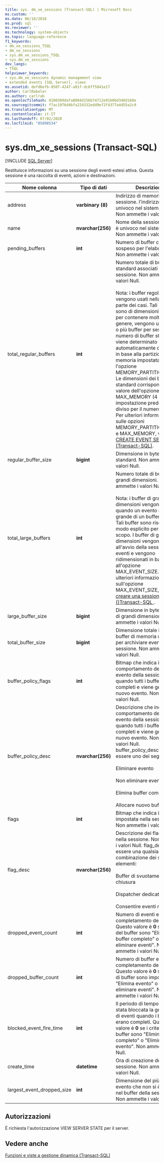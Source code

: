 ```yaml
---
title: sys. dm_xe_sessions (Transact-SQL) | Microsoft Docs
ms.custom: ''
ms.date: 06/10/2016
ms.prod: sql
ms.reviewer: ''
ms.technology: system-objects
ms.topic: language-reference
f1_keywords:
- dm_xe_sessions_TSQL
- dm_xe_sessions
- sys.dm_xe_sessions_TSQL
- sys.dm_xe_sessions
dev_langs:
- TSQL
helpviewer_keywords:
- sys.dm_xe_sessions dynamic management view
- extended events [SQL Server], views
ms.assetid: defd6efb-9507-4247-a91f-dc6ff5841e17
author: CarlRabeler
ms.author: carlrab
ms.openlocfilehash: 8100309dafa8004d156b74712e91b0bd340d160e
ms.sourcegitcommit: f7ac1976d4bfa224332edd9ef2f4377a4d55a2c9
ms.translationtype: MT
ms.contentlocale: it-IT
ms.lasthandoff: 07/02/2020
ms.locfileid: "85898534"
---
```

# <a name="sysdm_xe_sessions-transact-sql"></a>sys.dm_xe_sessions (Transact-SQL)
[!INCLUDE [SQL Server](../../includes/applies-to-version/sqlserver.md)]

  Restituisce informazioni su una sessione degli eventi estesi attiva. Questa sessione è una raccolta di eventi, azioni e destinazioni.  
    
|Nome colonna|Tipo di dati|Descrizione|  
|-----------------|---------------|-----------------|  
|address|**varbinary (8)**|Indirizzo di memoria della sessione. l'indirizzo è univoco nel sistema locale. Non ammette i valori Null.|  
|name|**nvarchar(256)**|Nome della sessione. il nome è univoco nel sistema locale. Non ammette i valori Null.|  
|pending_buffers|**int**|Numero di buffer completi in sospeso per l'elaborazione. Non ammette i valori Null.|  
|total_regular_buffers|**int**|Numero totale di buffer standard associati alla sessione. Non ammette i valori Null.<br /><br /> Nota: i buffer regolari vengono usati nella maggior parte dei casi. Tali buffer sono di dimensioni sufficienti per contenere molti eventi. In genere, vengono utilizzati tre o più buffer per sessione. Il numero di buffer standard viene determinato automaticamente dal server, in base alla partizione della memoria impostata tramite l'opzione MEMORY_PARTITION_MODE. Le dimensioni dei buffer standard corrispondono al valore dell'opzione MAX_MEMORY (4 MB per impostazione predefinita) diviso per il numero di buffer. Per ulteriori informazioni sulle opzioni MEMORY_PARTITION_MODE e MAX_MEMORY, vedere [CREATE EVENT SESSION &#40;Transact-SQL&#41;](../../t-sql/statements/create-event-session-transact-sql.md).|  
|regular_buffer_size|**bigint**|Dimensione in byte dei buffer standard. Non ammette i valori Null.|  
|total_large_buffers|**int**|Numero totale di buffer di grandi dimensioni. Non ammette i valori Null.<br /><br /> Nota: i buffer di grandi dimensioni vengono usati quando un evento è più grande di un buffer normale. Tali buffer sono riservati in modo esplicito per questo scopo. I buffer di grandi dimensioni vengono allocati all'avvio della sessione degli eventi e vengono ridimensionati in base all'opzione MAX_EVENT_SIZE. Per ulteriori informazioni sull'opzione MAX_EVENT_SIZE, vedere [creare una sessione eventi &#40;&#41;Transact-SQL ](../../t-sql/statements/create-event-session-transact-sql.md).|  
|large_buffer_size|**bigint**|Dimensione in byte dei buffer di grandi dimensioni. Non ammette i valori Null.|  
|total_buffer_size|**bigint**|Dimensione totale in byte del buffer di memoria utilizzato per archiviare eventi per la sessione. Non ammette i valori Null.|  
|buffer_policy_flags|**int**|Bitmap che indica il comportamento dei buffer di evento della sessione quando tutti i buffer sono completi e viene generato un nuovo evento. Non ammette i valori Null.|  
|buffer_policy_desc|**nvarchar(256)**|Descrizione che indica il comportamento dei buffer di evento della sessione quando tutti i buffer sono completi e viene generato un nuovo evento.  Non ammette i valori Null. buffer_policy_desc può essere uno dei seguenti:<br /><br /> Eliminare evento<br /><br /> Non eliminare eventi<br /><br /> Elimina buffer completo<br /><br /> Allocare nuovo buffer|  
|flags|**int**|Bitmap che indica i flag impostata nella sessione. Non ammette i valori Null.|  
|flag_desc|**nvarchar(256)**|Descrizione dei flag impostati nella sessione.  Non ammette i valori Null. flag_desc può essere una qualsiasi combinazione dei seguenti elementi:<br /><br /> Buffer di svuotamento alla chiusura<br /><br /> Dispatcher dedicato<br /><br /> Consentire eventi ricorsivi|  
|dropped_event_count|**int**|Numero di eventi eliminati al completamento dei buffer. Questo valore è **0** se i criteri del buffer sono "Elimina buffer completo" o "non eliminare eventi". Non ammette i valori Null.|  
|dropped_buffer_count|**int**|Numero di buffer eliminati al completamento dei buffer. Questo valore è **0** se i criteri di buffer sono impostati su "Elimina evento" o "non eliminare eventi". Non ammette i valori Null.|  
|blocked_event_fire_time|**int**|Il periodo di tempo in cui è stata bloccata la generazione di eventi quando i buffer erano completi. Questo valore è **0** se i criteri del buffer sono "Elimina buffer completo" o "Elimina evento". Non ammette i valori Null.|  
|create_time|**datetime**|Ora di creazione della sessione. Non ammette i valori Null.|  
|largest_event_dropped_size|**int**|Dimensione del più grande evento che non si è integrato nel buffer della sessione. Non ammette i valori Null.|  
  
## <a name="permissions"></a>Autorizzazioni  
 È richiesta l'autorizzazione VIEW SERVER STATE per il server.  
  
## <a name="see-also"></a>Vedere anche  
 [Funzioni e viste a gestione dinamica &#40;Transact-SQL&#41;](~/relational-databases/system-dynamic-management-views/system-dynamic-management-views.md)  
  
  

